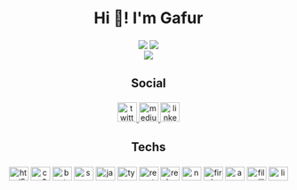 <h1 align="center">Hi 👋! I'm Gafur</h1>

###
<div align="center">
<picture>
<source 
  srcset="https://github-readme-stats-m9kz4azux-afurgapil.vercel.app/api?username=afurgapil&show_icons=true&theme=dark"
  media="(prefers-color-scheme: dark)"
/>
<source
  srcset="https://github-readme-stats-m9kz4azux-afurgapil.vercel.app/api?username=afurgapil&show_icons=true"
  media="(prefers-color-scheme: light), (prefers-color-scheme: no-preference)"
/>
<img src="https://github-readme-stats-m9kz4azux-afurgapil.vercel.app/api?username=anuraghazra&show_icons=true" />
</picture>
<img  src="https://streak-stats.demolab.com?user=afurgapil&theme=dark&hide_border=true&sideNums=EB5454&fire=EB0000&ring=EB4600"
(https://streak-stats.demolab.com?user=afurgapil&theme=dark&hide_border=true&sideNums=EB5454&fire=EB0000&ring=EB4600)](https://git.io/streak-stats)
</div>
  
<div align="center">
<picture>
<source 
  srcset="https://github-readme-stats-m9kz4azux-afurgapil.vercel.app/api/top-langs/?username=afurgapil&theme=dark&layout=compact&hide=css"
  media="(prefers-color-scheme: dark)"
/>
<source
 srcset="https://github-readme-stats-m9kz4azux-afurgapil.vercel.app/api/top-langs/?username=afurgapil&hide=css"
  media="(prefers-color-scheme: light), (prefers-color-scheme: no-preference)"
/>
<img src="https://github-readme-stats-m9kz4azux-afurgapil.vercel.app/api?username=afurgapil&show_icons=true" />
</picture>
</div>


###

<h2 align="center">Social</h2>

###

<div align="center">
  <a href="https://twitter.com/0xgapil" target="_blank">
    <img src="https://img.shields.io/static/v1?message=Twitter&logo=twitter&label=&color=1DA1F2&logoColor=white&labelColor=&style=for-the-badge" height="35" alt="twitter logo"  />
  </a>
  <a href="https://medium.com/@gafurapil" target="_blank">
    <img src="https://img.shields.io/static/v1?message=Medium&logo=medium&label=&color=12100E&logoColor=white&labelColor=&style=for-the-badge" height="35" alt="medium logo"  />
  </a>
  <a href="https://tr.linkedin.com/in/gafurapil" target="_blank">
    <img src="https://img.shields.io/static/v1?message=LinkedIn&logo=linkedin&label=&color=0077B5&logoColor=white&labelColor=&style=for-the-badge" height="35" alt="linkedin logo"  />
  </a>
</div>

###

<h2 align="center">Techs</h2>

###

<div align="center">
  <img src="https://cdn.jsdelivr.net/gh/devicons/devicon/icons/html5/html5-original.svg" height="25" width="35" alt="html5 logo"  />
  <img src="https://cdn.jsdelivr.net/gh/devicons/devicon/icons/css3/css3-original.svg" height="25" width="35" alt="css3 logo"  />
  <img src="https://cdn.jsdelivr.net/gh/devicons/devicon/icons/bootstrap/bootstrap-original.svg" height="25" width="35" alt="bootstrap logo"  />
  <img src="https://cdn.jsdelivr.net/gh/devicons/devicon/icons/sass/sass-original.svg" height="25" width="35" alt="sass logo"  />
  <img src="https://cdn.jsdelivr.net/gh/devicons/devicon/icons/javascript/javascript-original.svg" height="25" width="35" alt="javascript logo"  />
  <img src="https://cdn.jsdelivr.net/gh/devicons/devicon/icons/typescript/typescript-plain.svg" height="25" width="35" alt="typescript logo"  />
  <img src="https://cdn.jsdelivr.net/gh/devicons/devicon/icons/react/react-original.svg" height="25" width="35" alt="react logo"  />
  <img src="https://cdn.jsdelivr.net/gh/devicons/devicon/icons/redux/redux-original.svg" height="25" width="35" alt="redux logo"  />
  <img src="https://cdn.jsdelivr.net/gh/devicons/devicon/icons/npm/npm-original-wordmark.svg" height="25" width="35" alt="npm logo"  />
  <img src="https://cdn.jsdelivr.net/gh/devicons/devicon/icons/firebase/firebase-plain.svg" height="25" width="35" alt="firebase logo"  />
  <img src="https://cdn.jsdelivr.net/gh/devicons/devicon/icons/amazonwebservices/amazonwebservices-original.svg" height="25" width="35" alt="amazonwebservices logo"  />
  <img src="https://cdn.jsdelivr.net/gh/devicons/devicon/icons/filezilla/filezilla-plain.svg" height="25" width="35" alt="filezilla logo"  />
  <img src="https://cdn.jsdelivr.net/gh/devicons/devicon/icons/linux/linux-original.svg" height="25" width="35" alt="linux logo"  />
</div>

###

<br clear="both">



###


  


###
